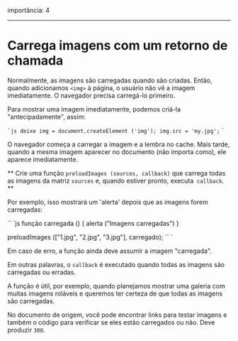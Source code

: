 importância: 4

---

# Carrega imagens com um retorno de chamada

Normalmente, as imagens são carregadas quando são criadas. Então, quando adicionamos `<img>` à página, o usuário não vê a imagem imediatamente. O navegador precisa carregá-lo primeiro.

Para mostrar uma imagem imediatamente, podemos criá-la "antecipadamente", assim:

`` `js
deixe img = document.createElement ('img');
img.src = 'my.jpg';
`` `

O navegador começa a carregar a imagem e a lembra no cache. Mais tarde, quando a mesma imagem aparecer no documento (não importa como), ele aparece imediatamente.

** Crie uma função `preloadImages (sources, callback)` que carrega todas as imagens da matriz `sources` e, quando estiver pronto, executa` callback`. **

Por exemplo, isso mostrará um 'alerta' depois que as imagens forem carregadas:

`` `js
função carregada () {
alerta ("Imagens carregadas")
}

preloadImages (["1.jpg", "2.jpg", "3.jpg"], carregado);
`` `

Em caso de erro, a função ainda deve assumir a imagem "carregada".

Em outras palavras, o `callback` é executado quando todas as imagens são carregadas ou erradas.

A função é útil, por exemplo, quando planejamos mostrar uma galeria com muitas imagens roláveis ​​e queremos ter certeza de que todas as imagens são carregadas.

No documento de origem, você pode encontrar links para testar imagens e também o código para verificar se eles estão carregados ou não. Deve produzir `300`.
